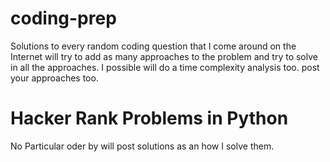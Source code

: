 # coding-prep
Solutions to every random coding question that I come around on the Internet will try to add as many approaches to the problem and try to solve in all the approaches. I possible will do a time complexity analysis too. post your approaches too.

# Hacker Rank Problems in Python
No Particular oder by will post solutions as an how I solve them.
